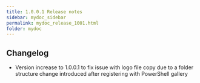 ```yaml
---
title: 1.0.0.1 Release notes
sidebar: mydoc_sidebar
permalink: mydoc_release_1001.html
folder: mydoc
---
```


## Changelog

* Version increase to 1.0.0.1 to fix issue with logo file copy due to a folder structure change introduced after registering with PowerShell gallery